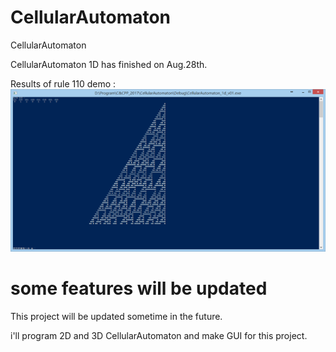 # CellularAutomaton
CellularAutomaton  

CellularAutomaton 1D has finished on Aug.28th.

Results of rule 110 demo :  
![](https://github.com/CRThu/CellularAutomaton/raw/master/CellularAutomaton_1d_v01/CA1d-Rule110.png)  

# some features will be updated
This project will be updated sometime in the future.

i'll program 2D and 3D CellularAutomaton and make GUI for this project.

